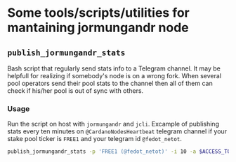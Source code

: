 
# Some tools/scripts/utilities for mantaining jormungandr node

##  `publish_jormungandr_stats`
   
Bash script that regularly send stats info to a Telegram channel. It may be helpfull
for realizing if somebody's node is on a wrong fork. When several pool operators send their pool
stats to the channel then all of them can check if his/her pool is out of sync with others.

### Usage

Run the script on host with `jormungandr` and `jcli`. Excample of publishing stats every ten minutes
on `@CardanoNodesHeartbeat` telegram channel if your stake pool ticker is `FREE1` and your telegram id `@fedot_netot`.

``` bash
publish_jormungandr_stats -p 'FREE1 (@fedot_netot)' -i 10 -a $ACCESS_TOKEN -c @CardanoNodesHeartbeat -r 'jcli rest v0 node stats'
```
